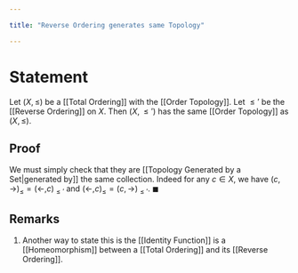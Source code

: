 ```yaml
---

title: "Reverse Ordering generates same Topology"

---
```

# Statement
Let $(X, \leq)$ be a [[Total Ordering]] with the [[Order Topology]]. Let $\leq'$ be the [[Reverse Ordering]] on $X$. Then $(X, \leq')$ has the same [[Order Topology]] as $(X, \leq)$.

## Proof
We must simply check that they are [[Topology Generated by a Set|generated by]] the same collection. Indeed for any $c \in X$, we have $(c, \rightarrow)_{\leq} = ( \leftarrow, c)_{\leq'}$  and $( \leftarrow, c)_{\leq} = (c, \rightarrow)_{\leq'}$. $\blacksquare$

## Remarks
1. Another way to state this is the [[Identity Function]] is a [[Homeomorphism]] between a [[Total Ordering]] and its [[Reverse Ordering]].